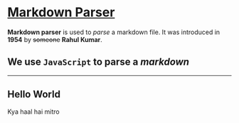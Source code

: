 # [Markdown Parser](https://www.markdownguide.org)

**Markdown parser** is used to _parse_ a markdown file. It was introduced in **1954** by ~~someone~~ **Rahul Kumar**.

## We use `JavaScript` to parse a _markdown_

---

## Hello World

Kya haal hai mitro
